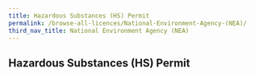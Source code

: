 ```yaml
---
title: Hazardous Substances (HS) Permit
permalink: /browse-all-licences/National-Environment-Agency-(NEA)/
third_nav_title: National Environment Agency (NEA)
---
```

## Hazardous Substances (HS) Permit
